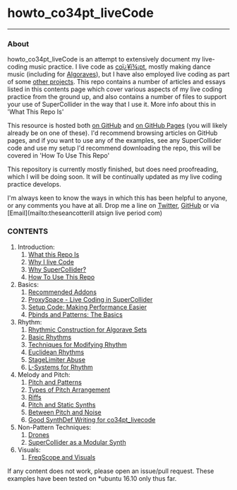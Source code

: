 # howto_co34pt_liveCode

-----------------

### About

howto_co34pt_liveCode is an attempt to extensively document my live-coding music practice. I live code as [coï¿¥ï¾¡pt](https://co34pt.bandcamp.com), mostly making dance music (including for [Algoraves](https://algorave.com/)), but I have also employed live coding as part of some [other projects](https://www.youtube.com/watch?v=dY6oSwoRRho). This repo contains a number of articles and essays listed in this contents page which cover various aspects of my live coding practice from the ground up, and also contains a number of files to support your use of SuperCollider in the way that I use it. More info about this in 'What This Repo Is'

This resource is hosted both [on GitHub](https://github.com/theseanco/howto_co34pt_liveCode) and [on GitHub Pages](https://theseanco.github.io/howto_co34pt_liveCode/) (you will likely already be on one of these). I'd recommend browsing articles on GitHub pages, and if you want to use any of the examples, see any SuperCollider code and use my setup I'd recommend downloading the repo, this will be covered in 'How To Use This Repo'

This repository is currently mostly finished, but does need proofreading, which I will be doing soon. It will be continually updated as my live coding practice develops.

I'm always keen to know the ways in which this has been helpful to anyone, or any comments you have at all.
Drop me a line on [Twitter](https://twitter.com/theseanco), [GitHub](https://github.com/theseanco/) or via [Email](mailto:theseancotterill atsign live period com)

### CONTENTS

1. Introduction:
    1. [What this Repo Is](https://theseanco.github.io/howto_co34pt_liveCode/1-1-What-This-Repo-Is)
    1. [Why I live Code](https://theseanco.github.io/howto_co34pt_liveCode/1-2-Why-I-Live-Code)
    1. [Why SuperCollider?](https://theseanco.github.io/howto_co34pt_liveCode/1-3-Why-SuperCollider)
    1. [How To Use This Repo](https://theseanco.github.io/howto_co34pt_liveCode/1-4-How-To-Use-This-Repo)
1. Basics:
    1. [Recommended Addons](https://theseanco.github.io/howto_co34pt_liveCode/2-1-Recommended-Addons)
    1. [ProxySpace - Live Coding in SuperCollider](https://theseanco.github.io/howto_co34pt_liveCode/2-2-Why-ProxySpace)
    1. [Setup Code: Making Performance Easier](https://theseanco.github.io/howto_co34pt_liveCode/2-3-Setup-Code---Making-Performance-Easier)
    1. [Pbinds and Patterns: The Basics](https://theseanco.github.io/howto_co34pt_liveCode/2-4-Pbinds-and-Patterns)
1. Rhythm:
    1. [Rhythmic Construction for Algorave Sets](https://theseanco.github.io/howto_co34pt_liveCode/3-1-Rhythmic-Construction-For-Algorave-Sets)
    1. [Basic Rhythms](https://theseanco.github.io/howto_co34pt_liveCode/3-2-Basic-Rhythms)
    1. [Techniques for Modifying Rhythm](https://theseanco.github.io/howto_co34pt_liveCode/3-3-Techniques-For-Modifying-Rhythm)
    1. [Euclidean Rhythms](https://theseanco.github.io/howto_co34pt_liveCode/3-4-Euclidean-Rhythms)
    1. [StageLimiter Abuse](https://theseanco.github.io/howto_co34pt_liveCode/3-5-StageLimiter-Abuse)
    1. [L-Systems for Rhythm](https://theseanco.github.io/howto_co34pt_liveCode/3-6-L-Systems-For-Rhythm)
1. Melody and Pitch:
    1. [Pitch and Patterns](https://theseanco.github.io/howto_co34pt_liveCode/4-1-Pitch-And-Patterns)
    1. [Types of Pitch Arrangement](https://theseanco.github.io/howto_co34pt_liveCode/4-2-Types-of-Pitch-Arrangement)
    1. [Riffs](https://theseanco.github.io/howto_co34pt_liveCode/4-3-Riffs)
    1. [Pitch and Static Synths](https://theseanco.github.io/howto_co34pt_liveCode/4-4-Pitch-and-Static-Synths)
    1. [Between Pitch and Noise](https://theseanco.github.io/howto_co34pt_liveCode/4-5-Between-Pitch-And-Noise)
    1. [Good SynthDef Writing for co34pt_livecode](https://theseanco.github.io/howto_co34pt_liveCode/4-6-Good-SynthDef-Writing-for-co34pt_LiveCode)
1. Non-Pattern Techniques:
    1. [Drones](https://theseanco.github.io/howto_co34pt_liveCode/5-1-Drones)
    1. [SuperCollider as a Modular Synth](https://theseanco.github.io/howto_co34pt_liveCode/5-2-SuperCollider-as-a-Modular-Synth)
1. Visuals:
    1. [FreqScope and Visuals](6-1-FreqScope-and-Visuals)

If any content does not work, please open an issue/pull request. These examples have been tested on *ubuntu 16.10 only thus far.

